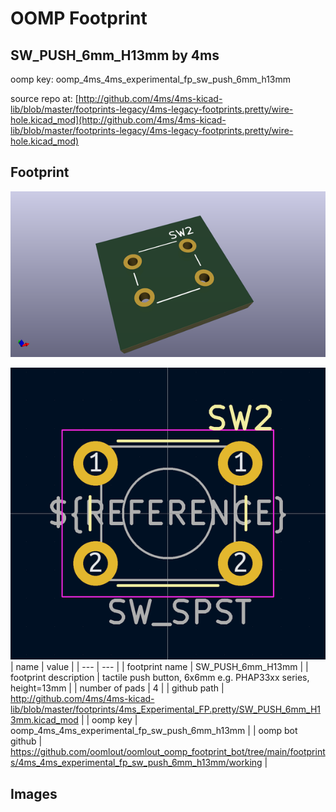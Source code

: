 # OOMP Footprint  
## SW_PUSH_6mm_H13mm  by 4ms  
  
oomp key: oomp_4ms_4ms_experimental_fp_sw_push_6mm_h13mm  
  
source repo at: [http://github.com/4ms/4ms-kicad-lib/blob/master/footprints-legacy/4ms-legacy-footprints.pretty/wire-hole.kicad_mod](http://github.com/4ms/4ms-kicad-lib/blob/master/footprints-legacy/4ms-legacy-footprints.pretty/wire-hole.kicad_mod)  
## Footprint  
  
[![working_kicad_pcb_3d.png](working_kicad_pcb_3d_600.png)](working_kicad_pcb_3d.png)  
  
[![working.png](working_600.png)](working.png)  
| name | value | 
| --- | --- | 
| footprint name | SW_PUSH_6mm_H13mm | 
| footprint description | tactile push button, 6x6mm e.g. PHAP33xx series, height=13mm | 
| number of pads | 4 | 
| github path | http://github.com/4ms/4ms-kicad-lib/blob/master/footprints/4ms_Experimental_FP.pretty/SW_PUSH_6mm_H13mm.kicad_mod | 
| oomp key | oomp_4ms_4ms_experimental_fp_sw_push_6mm_h13mm | 
| oomp bot github | https://github.com/oomlout/oomlout_oomp_footprint_bot/tree/main/footprints/4ms_4ms_experimental_fp_sw_push_6mm_h13mm/working | 
## Images  
